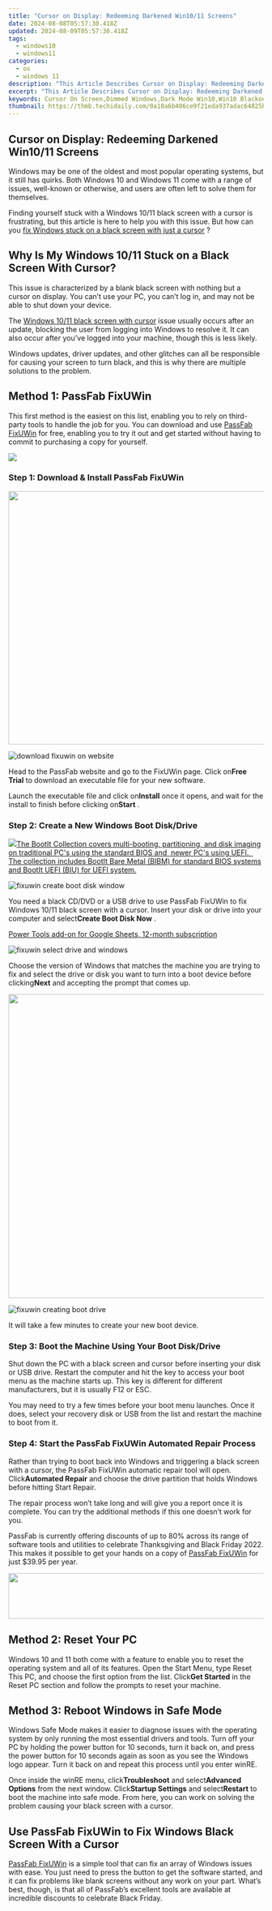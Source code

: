 ```yaml
---
title: "Cursor on Display: Redeeming Darkened Win10/11 Screens"
date: 2024-08-08T05:57:30.418Z
updated: 2024-08-09T05:57:30.418Z
tags:
  - windows10
  - windows11
categories:
  - os
  - windows 11
description: "This Article Describes Cursor on Display: Redeeming Darkened Win10/11 Screens"
excerpt: "This Article Describes Cursor on Display: Redeeming Darkened Win10/11 Screens"
keywords: Cursor On Screen,Dimmed Windows,Dark Mode Win10,Win10 Blackout Fix,Reactive Display,Cursor Adjustment,Win10/Win11 Screen Dark
thumbnail: https://thmb.techidaily.com/0a18a6b406ce9f21eda937adac64825b459ee3a87d13a642256000f5335eb2cc.jpg
---
```


## Cursor on Display: Redeeming Darkened Win10/11 Screens

 Windows may be one of the oldest and most popular operating systems, but it still has quirks. Both Windows 10 and Windows 11 come with a range of issues, well-known or otherwise, and users are often left to solve them for themselves.

 Finding yourself stuck with a Windows 10/11 black screen with a cursor is frustrating, but this article is here to help you with this issue. But how can you [fix Windows stuck on a black screen with just a cursor](https://www.passfab.com/windows-repair/how-to-fix-windows-11-black-screen-with-cursor.html) ?

## Why Is My Windows 10/11 Stuck on a Black Screen With Cursor?

 This issue is characterized by a blank black screen with nothing but a cursor on display. You can’t use your PC, you can’t log in, and may not be able to shut down your device.

 The [Windows 10/11 black screen with cursor](https://www.passfab.com/windows-tips/windows-10-11-black-screen-with-cursor.html) issue usually occurs after an update, blocking the user from logging into Windows to resolve it. It can also occur after you’ve logged into your machine, though this is less likely.

 Windows updates, driver updates, and other glitches can all be responsible for causing your screen to turn black, and this is why there are multiple solutions to the problem.

## Method 1: PassFab FixUWin

 This first method is the easiest on this list, enabling you to rely on third-party tools to handle the job for you. You can download and use [PassFab FixUWin](https://www.passfab.com/products/fix-windows.html) for free, enabling you to try it out and get started without having to commit to purchasing a copy for yourself.

<!-- affiliate ads begin -->
<a href="https://store.nero.com/order/checkout.php?PRODS=42296985&QTY=1&AFFILIATE=108875&CART=1"><img src="https://secure.avangate.com/images/merchant/9cea886b9f44a3c2df1163730ab64994/products/copy_nero_burning_rom_cart.png" border="0">
</a>
<!-- affiliate ads end -->
### Step 1: Download & Install PassFab FixUWin

<!-- affiliate ads begin -->
<a href="https://appsumo.8odi.net/c/5597632/2087407/7443" target="_top" id="2087407"><img src="//a.impactradius-go.com/display-ad/7443-2087407" border="0" alt="" width="600" height="500"/></a><img height="0" width="0" src="https://appsumo.8odi.net/i/5597632/2087407/7443" style="position:absolute;visibility:hidden;" border="0" />
<!-- affiliate ads end -->
![download fixuwin on website](https://static1.makeuseofimages.com/wordpress/wp-content/uploads/2022/11/download-fixuwin.jpg)

 Head to the PassFab website and go to the FixUWin page. Click on**Free Trial** to download an executable file for your new software.

 Launch the executable file and click on**Install** once it opens, and wait for the install to finish before clicking on**Start** .

### Step 2: Create a New Windows Boot Disk/Drive

<!-- affiliate ads begin -->
<a href="https://secure.2checkout.com/order/checkout.php?PRODS=45152810&QTY=1&AFFILIATE=108875&CART=1"> <img src="https://secure.avangate.com/images/merchant/842ca578342915ccb8ae069595ba7233/products/copy_bootit-ss1_178x139.jpg" border="0">The BootIt Collection covers multi-booting, partitioning, and disk imaging on traditional PC's using the standard BIOS and  newer PC's using UEFI.   The collection includes BootIt Bare Metal (BIBM) for standard BIOS systems and BootIt UEFI (BIU) for UEFI system. 
</a>
<!-- affiliate ads end -->
![fixuwin create boot disk window](https://static1.makeuseofimages.com/wordpress/wp-content/uploads/2022/11/fixuwin-create-boot-disk.jpg)

 You need a black CD/DVD or a USB drive to use PassFab FixUWin to fix Windows 10/11 black screen with a cursor. Insert your disk or drive into your computer and select**Create Boot Disk Now** .

<!-- affiliate ads begin -->
<a href="https://secure.2checkout.com/order/checkout.php?PRODS=4721564&QTY=1&AFFILIATE=108875&CART=1">Power Tools add-on for Google Sheets, 12-month subscription</a>
<!-- affiliate ads end -->
![fixuwin select drive and windows](https://static1.makeuseofimages.com/wordpress/wp-content/uploads/2022/11/fixuwin-select-drive-and-windows.jpg)

 Choose the version of Windows that matches the machine you are trying to fix and select the drive or disk you want to turn into a boot device before clicking**Next** and accepting the prompt that comes up.

<!-- affiliate ads begin -->
<a href="https://unicoeye.pxf.io/c/5597632/2084399/18498" target="_top" id="2084399"><img src="//a.impactradius-go.com/display-ad/18498-2084399" border="0" alt="" width="1125" height="600"/></a><img height="0" width="0" src="https://imp.pxf.io/i/5597632/2084399/18498" style="position:absolute;visibility:hidden;" border="0" />
<!-- affiliate ads end -->
![fixuwin creating boot drive](https://static1.makeuseofimages.com/wordpress/wp-content/uploads/2022/11/fixuwin-creating-boot-drive.jpg)

It will take a few minutes to create your new boot device.

### Step 3: Boot the Machine Using Your Boot Disk/Drive

 Shut down the PC with a black screen and cursor before inserting your disk or USB drive. Restart the computer and hit the key to access your boot menu as the machine starts up. This key is different for different manufacturers, but it is usually F12 or ESC.

 You may need to try a few times before your boot menu launches. Once it does, select your recovery disk or USB from the list and restart the machine to boot from it.

### Step 4: Start the PassFab FixUWin Automated Repair Process

 Rather than trying to boot back into Windows and triggering a black screen with a cursor, the PassFab FixUWin automatic repair tool will open. Click**Automated Repair** and choose the drive partition that holds Windows before hitting Start Repair.

 The repair process won’t take long and will give you a report once it is complete. You can try the additional methods if this one doesn’t work for you.

 PassFab is currently offering discounts of up to 80% across its range of software tools and utilities to celebrate Thanksgiving and Black Friday 2022\. This makes it possible to get your hands on a copy of [PassFab FixUWin](https://www.passfab.com/products/fix-windows.html) for just $39.95 per year.

<!-- affiliate ads begin -->
<a href="https://aligracehair.sjv.io/c/5597632/2087267/19272" target="_top" id="2087267"><img src="//a.impactradius-go.com/display-ad/19272-2087267" border="0" alt="" width="728" height="90"/></a><img height="0" width="0" src="https://imp.pxf.io/i/5597632/2087267/19272" style="position:absolute;visibility:hidden;" border="0" />
<!-- affiliate ads end -->
## Method 2: Reset Your PC

 Windows 10 and 11 both come with a feature to enable you to reset the operating system and all of its features. Open the Start Menu, type Reset This PC, and choose the first option from the list. Click**Get Started** in the Reset PC section and follow the prompts to reset your machine.

## Method 3: Reboot Windows in Safe Mode

 Windows Safe Mode makes it easier to diagnose issues with the operating system by only running the most essential drivers and tools. Turn off your PC by holding the power button for 10 seconds, turn it back on, and press the power button for 10 seconds again as soon as you see the Windows logo appear. Turn it back on and repeat this process until you enter winRE.

 Once inside the winRE menu, click**Troubleshoot** and select**Advanced Options** from the next window. Click**Startup Settings** and select**Restart** to boot the machine into safe mode. From here, you can work on solving the problem causing your black screen with a cursor.

## Use PassFab FixUWin to Fix Windows Black Screen With a Cursor

[PassFab FixUWin](https://www.passfab.com/products/fix-windows.html) is a simple tool that can fix an array of Windows issues with ease. You just need to press the button to get the software started, and it can fix problems like blank screens without any work on your part. What’s best, though, is that all of PassFab’s excellent tools are available at incredible discounts to celebrate Black Friday.


<ins class="adsbygoogle"
     style="display:block"
     data-ad-format="autorelaxed"
     data-ad-client="ca-pub-7571918770474297"
     data-ad-slot="1223367746"></ins>



<ins class="adsbygoogle"
     style="display:block"
     data-ad-client="ca-pub-7571918770474297"
     data-ad-slot="8358498916"
     data-ad-format="auto"
     data-full-width-responsive="true"></ins>




